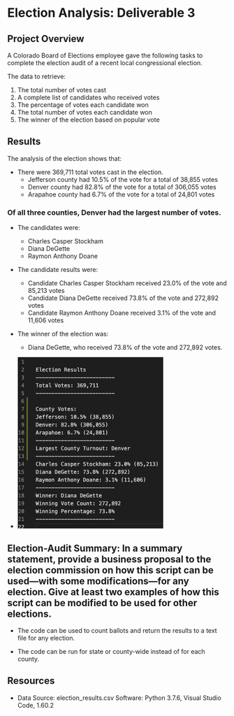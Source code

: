 # Election Analysis: Deliverable 3

## Project Overview

A Colorado Board of Elections employee gave the following tasks to complete the election audit of a recent local congressional election.

 The data to retrieve: 
 1. The total number of votes cast
 2. A complete list of candidates who received votes
 3. The percentage of votes each candidate won
 4. The total number of votes each candidate won
 5. The winner of the election based on popular vote

## Results

The analysis of the election shows that:

* There were 369,711 total votes cast in the election.
	- Jefferson county had 10.5% of the vote for a total of 38,855 votes
	- Denver county had 82.8% of the vote for a total of 306,055 votes
	- Arapahoe county had 6.7% of the vote for a total of 24,801 votes

### Of all three counties, Denver had the largest number of votes.

* The candidates were:
	- Charles Casper Stockham
	- Diana DeGette
	- Raymon Anthony Doane

* The candidate results were:
	- Candidate Charles Casper Stockham received 23.0% of the vote and 85,213 votes
	- Candidate Diana DeGette received 73.8% of the vote and 272,892 votes
	- Candidate Raymon Anthony Doane received 3.1% of the vote and 11,606 votes

* The winner of the election was:
	- Diana DeGette, who received 73.8% of the vote and 272,892 votes.



* ![PyPoll_Results](https://github.com/forrestcasey/Election_Analysis/blob/main/PyPoll_Results.png)





## Election-Audit Summary: In a summary statement, provide a business proposal to the election commission on how this script can be used—with some modifications—for any election. Give at least two examples of how this script can be modified to be used for other elections.

* The code can be used to count ballots and return the results to a text file for any election. 

* The code can be run for state or county-wide instead of for each county.


## Resources

* Data Source: election_results.csv
Software: Python 3.7.6, Visual Studio Code, 1.60.2

